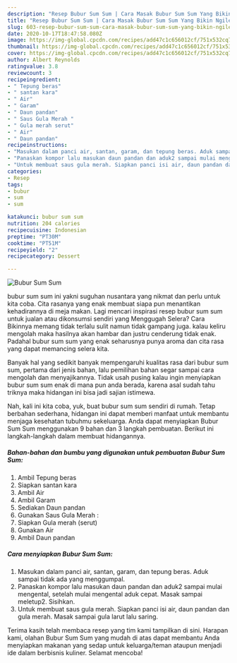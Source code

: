```yaml
---
description: "Resep Bubur Sum Sum | Cara Masak Bubur Sum Sum Yang Bikin Ngiler"
title: "Resep Bubur Sum Sum | Cara Masak Bubur Sum Sum Yang Bikin Ngiler"
slug: 603-resep-bubur-sum-sum-cara-masak-bubur-sum-sum-yang-bikin-ngiler
date: 2020-10-17T18:47:58.080Z
image: https://img-global.cpcdn.com/recipes/add47c1c656012cf/751x532cq70/bubur-sum-sum-foto-resep-utama.jpg
thumbnail: https://img-global.cpcdn.com/recipes/add47c1c656012cf/751x532cq70/bubur-sum-sum-foto-resep-utama.jpg
cover: https://img-global.cpcdn.com/recipes/add47c1c656012cf/751x532cq70/bubur-sum-sum-foto-resep-utama.jpg
author: Albert Reynolds
ratingvalue: 3.8
reviewcount: 3
recipeingredient:
- " Tepung beras"
- " santan kara"
- " Air"
- " Garam"
- " Daun pandan"
- " Saus Gula Merah "
- " Gula merah serut"
- " Air"
- " Daun pandan"
recipeinstructions:
- "Masukan dalam panci air, santan, garam, dan tepung beras. Aduk sampai tidak ada yang menggumpal."
- "Panaskan kompor lalu masukan daun pandan dan aduk2 sampai mulai mengental, setelah mulai mengental aduk cepat. Masak sampai meletup2. Sisihkan."
- "Untuk membuat saus gula merah. Siapkan panci isi air, daun pandan dan gula merah. Masak sampai gula larut lalu saring."
categories:
- Resep
tags:
- bubur
- sum
- sum

katakunci: bubur sum sum 
nutrition: 204 calories
recipecuisine: Indonesian
preptime: "PT30M"
cooktime: "PT51M"
recipeyield: "2"
recipecategory: Dessert

---
```



![Bubur Sum Sum](https://img-global.cpcdn.com/recipes/add47c1c656012cf/751x532cq70/bubur-sum-sum-foto-resep-utama.jpg)


bubur sum sum ini yakni suguhan nusantara yang nikmat dan perlu untuk kita coba. Cita rasanya yang enak membuat siapa pun menantikan kehadirannya di meja makan.
Lagi mencari inspirasi resep bubur sum sum untuk jualan atau dikonsumsi sendiri yang Menggugah Selera? Cara Bikinnya memang tidak terlalu sulit namun tidak gampang juga. kalau keliru mengolah maka hasilnya akan hambar dan justru cenderung tidak enak. Padahal bubur sum sum yang enak seharusnya punya aroma dan cita rasa yang dapat memancing selera kita.



Banyak hal yang sedikit banyak mempengaruhi kualitas rasa dari bubur sum sum, pertama dari jenis bahan, lalu pemilihan bahan segar sampai cara mengolah dan menyajikannya. Tidak usah pusing kalau ingin menyiapkan bubur sum sum enak di mana pun anda berada, karena asal sudah tahu triknya maka hidangan ini bisa jadi sajian istimewa.


Nah, kali ini kita coba, yuk, buat bubur sum sum sendiri di rumah. Tetap berbahan sederhana, hidangan ini dapat memberi manfaat untuk membantu menjaga kesehatan tubuhmu sekeluarga. Anda dapat menyiapkan Bubur Sum Sum menggunakan 9 bahan dan 3 langkah pembuatan. Berikut ini langkah-langkah dalam membuat hidangannya.

<!--inarticleads1-->

##### Bahan-bahan dan bumbu yang digunakan untuk pembuatan Bubur Sum Sum:

1. Ambil  Tepung beras
1. Siapkan  santan kara
1. Ambil  Air
1. Ambil  Garam
1. Sediakan  Daun pandan
1. Gunakan  Saus Gula Merah :
1. Siapkan  Gula merah (serut)
1. Gunakan  Air
1. Ambil  Daun pandan




<!--inarticleads2-->

##### Cara menyiapkan Bubur Sum Sum:

1. Masukan dalam panci air, santan, garam, dan tepung beras. Aduk sampai tidak ada yang menggumpal.
1. Panaskan kompor lalu masukan daun pandan dan aduk2 sampai mulai mengental, setelah mulai mengental aduk cepat. Masak sampai meletup2. Sisihkan.
1. Untuk membuat saus gula merah. Siapkan panci isi air, daun pandan dan gula merah. Masak sampai gula larut lalu saring.




Terima kasih telah membaca resep yang tim kami tampilkan di sini. Harapan kami, olahan Bubur Sum Sum yang mudah di atas dapat membantu Anda menyiapkan makanan yang sedap untuk keluarga/teman ataupun menjadi ide dalam berbisnis kuliner. Selamat mencoba!
